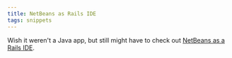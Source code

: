 ```yaml
---
title: NetBeans as Rails IDE
tags: snippets
---
```


Wish it weren't a Java app, but still might have to check out [NetBeans as a Rails IDE](http://lifeonrails.org/2007/8/30/netbeans-the-best-ruby-on-rails-ide "Life on Rails").
